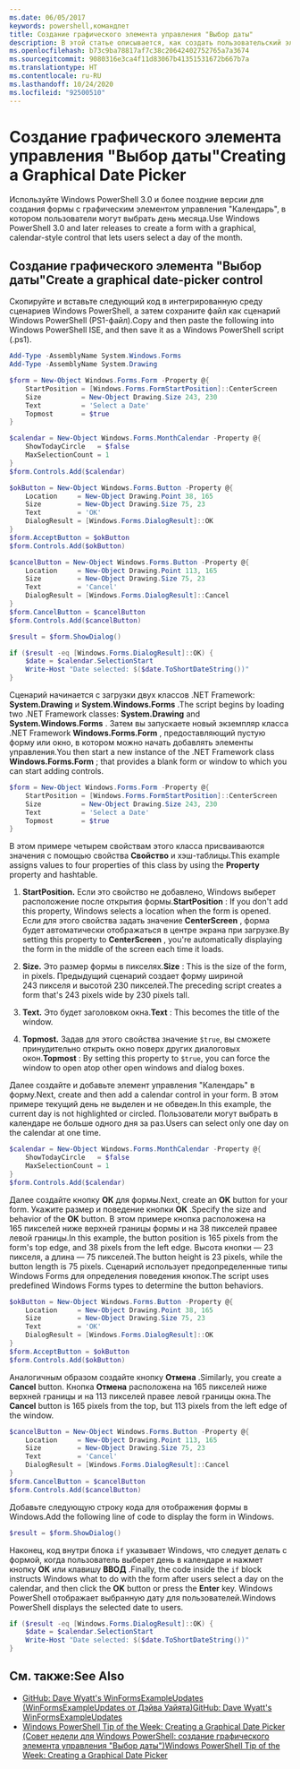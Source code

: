 ```yaml
---
ms.date: 06/05/2017
keywords: powershell,командлет
title: Создание графического элемента управления "Выбор даты"
description: В этой статье описывается, как создать пользовательский элемент управления в стиле календаря с помощью функций создания форм .NET Framework в Windows PowerShell.
ms.openlocfilehash: b73c9ba78817af7c38c20642402752765a7a3674
ms.sourcegitcommit: 9080316e3ca4f11d83067b41351531672b667b7a
ms.translationtype: HT
ms.contentlocale: ru-RU
ms.lasthandoff: 10/24/2020
ms.locfileid: "92500510"
---
```

# <a name="creating-a-graphical-date-picker"></a><span data-ttu-id="d9050-104">Создание графического элемента управления "Выбор даты"</span><span class="sxs-lookup"><span data-stu-id="d9050-104">Creating a Graphical Date Picker</span></span>

<span data-ttu-id="d9050-105">Используйте Windows PowerShell 3.0 и более поздние версии для создания формы с графическим элементом управления "Календарь", в котором пользователи могут выбрать день месяца.</span><span class="sxs-lookup"><span data-stu-id="d9050-105">Use Windows PowerShell 3.0 and later releases to create a form with a graphical, calendar-style control that lets users select a day of the month.</span></span>

## <a name="create-a-graphical-date-picker-control"></a><span data-ttu-id="d9050-106">Создание графического элемента "Выбор даты"</span><span class="sxs-lookup"><span data-stu-id="d9050-106">Create a graphical date-picker control</span></span>

<span data-ttu-id="d9050-107">Скопируйте и вставьте следующий код в интегрированную среду сценариев Windows PowerShell, а затем сохраните файл как сценарий Windows PowerShell (PS1-файл).</span><span class="sxs-lookup"><span data-stu-id="d9050-107">Copy and then paste the following into Windows PowerShell ISE, and then save it as a Windows PowerShell script (.ps1).</span></span>

```powershell
Add-Type -AssemblyName System.Windows.Forms
Add-Type -AssemblyName System.Drawing

$form = New-Object Windows.Forms.Form -Property @{
    StartPosition = [Windows.Forms.FormStartPosition]::CenterScreen
    Size          = New-Object Drawing.Size 243, 230
    Text          = 'Select a Date'
    Topmost       = $true
}

$calendar = New-Object Windows.Forms.MonthCalendar -Property @{
    ShowTodayCircle   = $false
    MaxSelectionCount = 1
}
$form.Controls.Add($calendar)

$okButton = New-Object Windows.Forms.Button -Property @{
    Location     = New-Object Drawing.Point 38, 165
    Size         = New-Object Drawing.Size 75, 23
    Text         = 'OK'
    DialogResult = [Windows.Forms.DialogResult]::OK
}
$form.AcceptButton = $okButton
$form.Controls.Add($okButton)

$cancelButton = New-Object Windows.Forms.Button -Property @{
    Location     = New-Object Drawing.Point 113, 165
    Size         = New-Object Drawing.Size 75, 23
    Text         = 'Cancel'
    DialogResult = [Windows.Forms.DialogResult]::Cancel
}
$form.CancelButton = $cancelButton
$form.Controls.Add($cancelButton)

$result = $form.ShowDialog()

if ($result -eq [Windows.Forms.DialogResult]::OK) {
    $date = $calendar.SelectionStart
    Write-Host "Date selected: $($date.ToShortDateString())"
}
```

<span data-ttu-id="d9050-108">Сценарий начинается с загрузки двух классов .NET Framework: **System.Drawing** и **System.Windows.Forms** .</span><span class="sxs-lookup"><span data-stu-id="d9050-108">The script begins by loading two .NET Framework classes: **System.Drawing** and **System.Windows.Forms** .</span></span> <span data-ttu-id="d9050-109">Затем вы запускаете новый экземпляр класса .NET Framework **Windows.Forms.Form** , предоставляющий пустую форму или окно, в котором можно начать добавлять элементы управления.</span><span class="sxs-lookup"><span data-stu-id="d9050-109">You then start a new instance of the .NET Framework class **Windows.Forms.Form** ; that provides a blank form or window to which you can start adding controls.</span></span>

```powershell
$form = New-Object Windows.Forms.Form -Property @{
    StartPosition = [Windows.Forms.FormStartPosition]::CenterScreen
    Size          = New-Object Drawing.Size 243, 230
    Text          = 'Select a Date'
    Topmost       = $true
}
```

<span data-ttu-id="d9050-110">В этом примере четырем свойствам этого класса присваиваются значения с помощью свойства **Свойство** и хэш-таблицы.</span><span class="sxs-lookup"><span data-stu-id="d9050-110">This example assigns values to four properties of this class by using the **Property** property and hashtable.</span></span>

1. <span data-ttu-id="d9050-111">**StartPosition.** Если это свойство не добавлено, Windows выберет расположение после открытия формы.</span><span class="sxs-lookup"><span data-stu-id="d9050-111">**StartPosition** : If you don't add this property, Windows selects a location when the form is opened.</span></span> <span data-ttu-id="d9050-112">Если для этого свойства задать значение **CenterScreen** , форма будет автоматически отображаться в центре экрана при загрузке.</span><span class="sxs-lookup"><span data-stu-id="d9050-112">By setting this property to **CenterScreen** , you're automatically displaying the form in the middle of the screen each time it loads.</span></span>

2. <span data-ttu-id="d9050-113">**Size.** Это размер формы в пикселях.</span><span class="sxs-lookup"><span data-stu-id="d9050-113">**Size** : This is the size of the form, in pixels.</span></span>
   <span data-ttu-id="d9050-114">Предыдущий сценарий создает форму шириной 243 пикселя и высотой 230 пикселей.</span><span class="sxs-lookup"><span data-stu-id="d9050-114">The preceding script creates a form that's 243 pixels wide by 230 pixels tall.</span></span>

3. <span data-ttu-id="d9050-115">**Text.** Это будет заголовком окна.</span><span class="sxs-lookup"><span data-stu-id="d9050-115">**Text** : This becomes the title of the window.</span></span>

4. <span data-ttu-id="d9050-116">**Topmost.** Задав для этого свойства значение `$true`, вы сможете принудительно открыть окно поверх других диалоговых окон.</span><span class="sxs-lookup"><span data-stu-id="d9050-116">**Topmost** : By setting this property to `$true`, you can force the window to open atop other open windows and dialog boxes.</span></span>

<span data-ttu-id="d9050-117">Далее создайте и добавьте элемент управления "Календарь" в форму.</span><span class="sxs-lookup"><span data-stu-id="d9050-117">Next, create and then add a calendar control in your form.</span></span>
<span data-ttu-id="d9050-118">В этом примере текущий день не выделен и не обведен.</span><span class="sxs-lookup"><span data-stu-id="d9050-118">In this example, the current day is not highlighted or circled.</span></span>
<span data-ttu-id="d9050-119">Пользователи могут выбрать в календаре не больше одного дня за раз.</span><span class="sxs-lookup"><span data-stu-id="d9050-119">Users can select only one day on the calendar at one time.</span></span>

```powershell
$calendar = New-Object Windows.Forms.MonthCalendar -Property @{
    ShowTodayCircle   = $false
    MaxSelectionCount = 1
}
$form.Controls.Add($calendar)
```

<span data-ttu-id="d9050-120">Далее создайте кнопку **OК** для формы.</span><span class="sxs-lookup"><span data-stu-id="d9050-120">Next, create an **OK** button for your form.</span></span> <span data-ttu-id="d9050-121">Укажите размер и поведение кнопки **ОК** .</span><span class="sxs-lookup"><span data-stu-id="d9050-121">Specify the size and behavior of the **OK** button.</span></span> <span data-ttu-id="d9050-122">В этом примере кнопка расположена на 165 пикселей ниже верхней границы формы и на 38 пикселей правее левой границы.</span><span class="sxs-lookup"><span data-stu-id="d9050-122">In this example, the button position is 165 pixels from the form's top edge, and 38 pixels from the left edge.</span></span> <span data-ttu-id="d9050-123">Высота кнопки — 23 пикселя, а длина — 75 пикселей.</span><span class="sxs-lookup"><span data-stu-id="d9050-123">The button height is 23 pixels, while the button length is 75 pixels.</span></span> <span data-ttu-id="d9050-124">Сценарий использует предопределенные типы Windows Forms для определения поведения кнопок.</span><span class="sxs-lookup"><span data-stu-id="d9050-124">The script uses predefined Windows Forms types to determine the button behaviors.</span></span>

```powershell
$okButton = New-Object Windows.Forms.Button -Property @{
    Location     = New-Object Drawing.Point 38, 165
    Size         = New-Object Drawing.Size 75, 23
    Text         = 'OK'
    DialogResult = [Windows.Forms.DialogResult]::OK
}
$form.AcceptButton = $okButton
$form.Controls.Add($okButton)
```

<span data-ttu-id="d9050-125">Аналогичным образом создайте кнопку **Отмена** .</span><span class="sxs-lookup"><span data-stu-id="d9050-125">Similarly, you create a **Cancel** button.</span></span>
<span data-ttu-id="d9050-126">Кнопка **Отмена** расположена на 165 пикселей ниже верхней границы и на 113 пикселей правее левой границы окна.</span><span class="sxs-lookup"><span data-stu-id="d9050-126">The **Cancel** button is 165 pixels from the top, but 113 pixels from the left edge of the window.</span></span>

```powershell
$cancelButton = New-Object Windows.Forms.Button -Property @{
    Location     = New-Object Drawing.Point 113, 165
    Size         = New-Object Drawing.Size 75, 23
    Text         = 'Cancel'
    DialogResult = [Windows.Forms.DialogResult]::Cancel
}
$form.CancelButton = $cancelButton
$form.Controls.Add($cancelButton)
```

<span data-ttu-id="d9050-127">Добавьте следующую строку кода для отображения формы в Windows.</span><span class="sxs-lookup"><span data-stu-id="d9050-127">Add the following line of code to display the form in Windows.</span></span>

```powershell
$result = $form.ShowDialog()
```

<span data-ttu-id="d9050-128">Наконец, код внутри блока `if` указывает Windows, что следует делать с формой, когда пользователь выберет день в календаре и нажмет кнопку **ОК** или клавишу **ВВОД** .</span><span class="sxs-lookup"><span data-stu-id="d9050-128">Finally, the code inside the `if` block instructs Windows what to do with the form after users select a day on the calendar, and then click the **OK** button or press the **Enter** key.</span></span> <span data-ttu-id="d9050-129">Windows PowerShell отображает выбранную дату для пользователей.</span><span class="sxs-lookup"><span data-stu-id="d9050-129">Windows PowerShell displays the selected date to users.</span></span>

```powershell
if ($result -eq [Windows.Forms.DialogResult]::OK) {
    $date = $calendar.SelectionStart
    Write-Host "Date selected: $($date.ToShortDateString())"
}
```

## <a name="see-also"></a><span data-ttu-id="d9050-130">См. также:</span><span class="sxs-lookup"><span data-stu-id="d9050-130">See Also</span></span>

- [<span data-ttu-id="d9050-131">GitHub: Dave Wyatt's WinFormsExampleUpdates (WinFormsExampleUpdates от Дэйва Уайята)</span><span class="sxs-lookup"><span data-stu-id="d9050-131">GitHub: Dave Wyatt's WinFormsExampleUpdates</span></span>](https://github.com/dlwyatt/WinFormsExampleUpdates)
- <span data-ttu-id="d9050-132">[Windows PowerShell Tip of the Week: Creating a Graphical Date Picker (Совет недели для Windows PowerShell: создание графического элемента управления "Выбор даты")](/previous-versions/windows/it-pro/windows-powershell-1.0/ff730942(v=technet.10))</span><span class="sxs-lookup"><span data-stu-id="d9050-132">[Windows PowerShell Tip of the Week:  Creating a Graphical Date Picker](/previous-versions/windows/it-pro/windows-powershell-1.0/ff730942(v=technet.10))</span></span>
